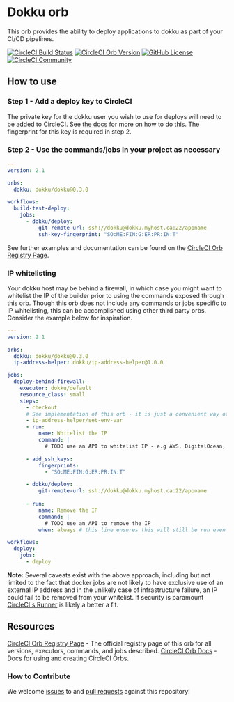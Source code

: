 # Dokku orb

This orb provides the ability to deploy applications to dokku as part of your CI/CD pipelines.

[![CircleCI Build Status](https://circleci.com/gh/dokku/dokku-orb.svg?style=shield "CircleCI Build Status")](https://circleci.com/gh/dokku/dokku-orb) [![CircleCI Orb Version](https://img.shields.io/badge/endpoint.svg?url=https://badges.circleci.io/orb/dokku/dokku)](https://circleci.com/orbs/registry/orb/dokku/dokku) [![GitHub License](https://img.shields.io/badge/license-MIT-lightgrey.svg)](https://raw.githubusercontent.com/dokku/dokku-orb/master/LICENSE) [![CircleCI Community](https://img.shields.io/badge/community-CircleCI%20Discuss-343434.svg)](https://discuss.circleci.com/c/ecosystem/orbs)

## How to use

### Step 1 - Add a deploy key to CircleCI

The private key for the dokku user you wish to use for deploys will need to be added to CircleCI. See [the docs](https://circleci.com/docs/2.0/add-ssh-key/) for more on how to do this. The fingerprint for this key is required in step 2.

### Step 2 - Use the commands/jobs in your project as necessary

```yaml
---
version: 2.1

orbs:
  dokku: dokku/dokku@0.3.0

workflows:
  build-test-deploy:
    jobs:
      - dokku/deploy:
          git-remote-url: ssh://dokku@dokku.myhost.ca:22/appname
          ssh-key-fingerprint: "SO:ME:FIN:G:ER:PR:IN:T"
```

See further examples and documentation can be found on the [CircleCI Orb Registry Page](https://circleci.com/orbs/registry/orb/dokku/dokku).

### IP whitelisting

Your dokku host may be behind a firewall, in which case you might want to whitelist the IP of the builder prior to using the commands exposed through this orb. Though this orb does not include any commands or jobs specific to IP whitelisting, this can be accomplished using other third party orbs. Consider the example below for inspiration.

```yaml
---
version: 2.1

orbs:
  dokku: dokku/dokku@0.3.0
  ip-address-helper: dokku/ip-address-helper@1.0.0

jobs:
  deploy-behind-firewall:
    executor: dokku/default
    resource_class: small
    steps:
      - checkout
      # See implementation of this orb - it is just a convenient way of grabbing the externally facing IP address of the builder
      - ip-address-helper/set-env-var
      - run:
          name: Whitelist the IP
          command: |
            # TODO use an API to whitelist IP - e.g AWS, DigitalOcean, Scaleway etc have API's for adding the IP to a security group.

      - add_ssh_keys:
          fingerprints:
            - "SO:ME:FIN:G:ER:PR:IN:T"

      - dokku/deploy:
          git-remote-url: ssh://dokku@dokku.myhost.ca:22/appname
        
      - run:
          name: Remove the IP
          command: |
            # TODO use an API to remove the IP
          when: always # this line ensures this will still be run even if the job fails for some reason

workflows:
  deploy:
    jobs:
      - deploy
```

**Note:** Several caveats exist with the above approach, including but not limited to the fact that docker jobs are not likely to have exclusive use of an external IP address and in the unlikely case of infrastructure failure, an IP could fail to be removed from your whitelist. If security is paramount [CircleCI's Runner](https://circleci.com/docs/2.0/runner-overview/#introduction) is likely a better a fit.

## Resources

[CircleCI Orb Registry Page](https://circleci.com/orbs/registry/orb/dokku/dokku) - The official registry page of this orb for all versions, executors, commands, and jobs described.
[CircleCI Orb Docs](https://circleci.com/docs/2.0/orb-intro/#section=configuration) - Docs for using and creating CircleCI Orbs.

### How to Contribute

We welcome [issues](https://github.com/dokku/dokku-orb/issues) to and [pull requests](https://github.com/dokku/dokku-orb/pulls) against this repository!
